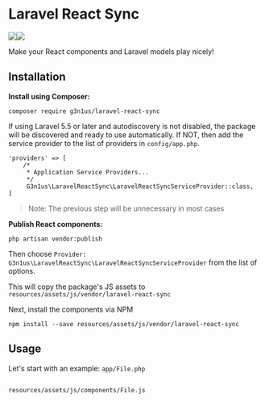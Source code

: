 # Laravel React Sync

<img src="https://upload.wikimedia.org/wikipedia/commons/3/3d/LaravelLogo.png" style="max-width: 160px; height: auto"><img src="https://upload.wikimedia.org/wikipedia/commons/a/a7/React-icon.svg" style="max-width: 200px; height: auto">

Make your React components and Laravel models play nicely!


## Installation

**Install using Composer:**

```
composer require g3n1us/laravel-react-sync
```

If using Laravel 5.5 or later and autodiscovery is not disabled, the package will be discovered and ready to use automatically. If NOT, then add the service provider to the list of providers in `config/app.php`.

```
'providers' => [
	/*
	 * Application Service Providers...
	 */
	 G3n1us\LaravelReactSync\LaravelReactSyncServiceProvider::class,
]
```
> Note: The previous step will be unnecessary in most cases

**Publish React components:**

```
php artisan vendor:publish
```
Then choose `Provider: G3n1us\LaravelReactSync\LaravelReactSyncServiceProvider` from the list of options.

This will copy the package's JS assets to `resources/assets/js/vendor/laravel-react-sync`

Next, install the components via NPM
```
npm install --save resources/assets/js/vendor/laravel-react-sync
```

## Usage
Let's start with an example:
`app/File.php`
```

```

`resources/assets/js/components/File.js`
```

```


